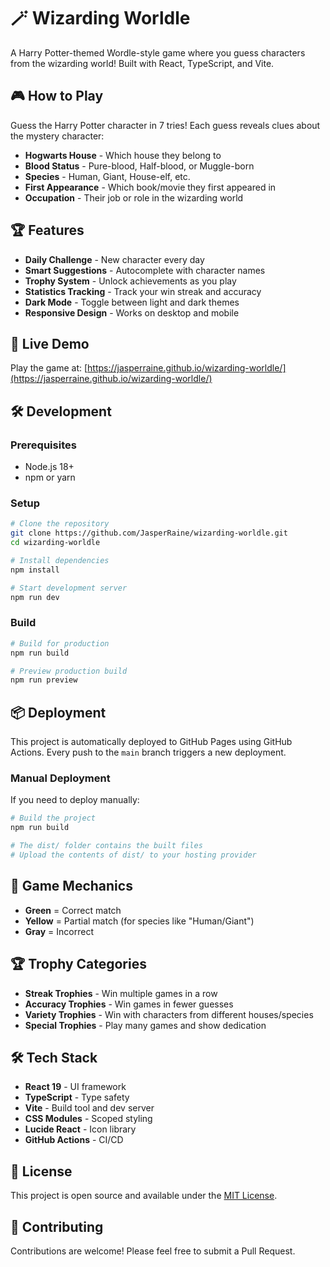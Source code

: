 # 🪄 Wizarding Worldle

A Harry Potter-themed Wordle-style game where you guess characters from the wizarding world! Built with React, TypeScript, and Vite.

## 🎮 How to Play

Guess the Harry Potter character in 7 tries! Each guess reveals clues about the mystery character:

- **Hogwarts House** - Which house they belong to
- **Blood Status** - Pure-blood, Half-blood, or Muggle-born
- **Species** - Human, Giant, House-elf, etc.
- **First Appearance** - Which book/movie they first appeared in
- **Occupation** - Their job or role in the wizarding world

## 🏆 Features

- **Daily Challenge** - New character every day
- **Smart Suggestions** - Autocomplete with character names
- **Trophy System** - Unlock achievements as you play
- **Statistics Tracking** - Track your win streak and accuracy
- **Dark Mode** - Toggle between light and dark themes
- **Responsive Design** - Works on desktop and mobile

## 🚀 Live Demo

Play the game at: [https://jasperraine.github.io/wizarding-worldle/](https://jasperraine.github.io/wizarding-worldle/)

## 🛠️ Development

### Prerequisites

- Node.js 18+ 
- npm or yarn

### Setup

```bash
# Clone the repository
git clone https://github.com/JasperRaine/wizarding-worldle.git
cd wizarding-worldle

# Install dependencies
npm install

# Start development server
npm run dev
```

### Build

```bash
# Build for production
npm run build

# Preview production build
npm run preview
```

## 📦 Deployment

This project is automatically deployed to GitHub Pages using GitHub Actions. Every push to the `main` branch triggers a new deployment.

### Manual Deployment

If you need to deploy manually:

```bash
# Build the project
npm run build

# The dist/ folder contains the built files
# Upload the contents of dist/ to your hosting provider
```

## 🎯 Game Mechanics

- **Green** = Correct match
- **Yellow** = Partial match (for species like "Human/Giant")
- **Gray** = Incorrect

## 🏆 Trophy Categories

- **Streak Trophies** - Win multiple games in a row
- **Accuracy Trophies** - Win games in fewer guesses
- **Variety Trophies** - Win with characters from different houses/species
- **Special Trophies** - Play many games and show dedication

## 🛠️ Tech Stack

- **React 19** - UI framework
- **TypeScript** - Type safety
- **Vite** - Build tool and dev server
- **CSS Modules** - Scoped styling
- **Lucide React** - Icon library
- **GitHub Actions** - CI/CD

## 📝 License

This project is open source and available under the [MIT License](LICENSE).

## 🤝 Contributing

Contributions are welcome! Please feel free to submit a Pull Request.
